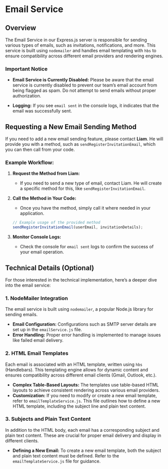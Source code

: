# Email Service

## Overview

The Email Service in our Express.js server is responsible for sending various types of emails, such as invitations, notifications, and more. This service is built using `nodemailer` and handles email templating with `hbs` to ensure compatibility across different email providers and rendering engines.

### Important Notice

- **Email Service is Currently Disabled:** Please be aware that the email service is currently disabled to prevent our team’s email account from being flagged as spam. Do not attempt to send emails without proper authorization.
  
- **Logging:** If you see `email sent` in the console logs, it indicates that the email was successfully sent.

## Requesting a New Email Sending Method

If you need to add a new email sending feature, please contact **Liam**. He will provide you with a method, such as `sendRegisterInvitationEmail`, which you can then call from your code. 

### Example Workflow:

1. **Request the Method from Liam:**
   - If you need to send a new type of email, contact Liam. He will create a specific method for this, like `sendRegisterInvitationEmail`.

2. **Call the Method in Your Code:**
   - Once you have the method, simply call it where needed in your application.

   ```javascript
   // Example usage of the provided method
   sendRegisterInvitationEmail(userEmail, invitationDetails);
   ```

3. **Monitor Console Logs:**
   - Check the console for `email sent` logs to confirm the success of your email operation.

## Technical Details (Optional)

For those interested in the technical implementation, here’s a deeper dive into the email service:

### 1. **NodeMailer Integration**

The email service is built using `nodemailer`, a popular Node.js library for sending emails.

- **Email Configuration:** Configurations such as SMTP server details are set up in the `emailService.js` file.
- **Error Handling:** Proper error handling is implemented to manage issues like failed email delivery.

### 2. **HTML Email Templates**

Each email is associated with an HTML template, written using `hbs` (Handlebars). This templating engine allows for dynamic content and ensures compatibility across different email clients (Gmail, Outlook, etc.).

- **Complex Table-Based Layouts:** The templates use table-based HTML layouts to achieve consistent rendering across various email providers.
- **Customization:** If you need to modify or create a new email template, refer to `emailTemplateService.js`. This file outlines how to define a new HTML template, including the subject line and plain text content.

### 3. **Subjects and Plain Text Content**

In addition to the HTML body, each email has a corresponding subject and plain text content. These are crucial for proper email delivery and display in different clients.

- **Defining a New Email:** To create a new email template, both the subject and plain text content must be defined. Refer to the `emailTemplateService.js` file for guidance.
